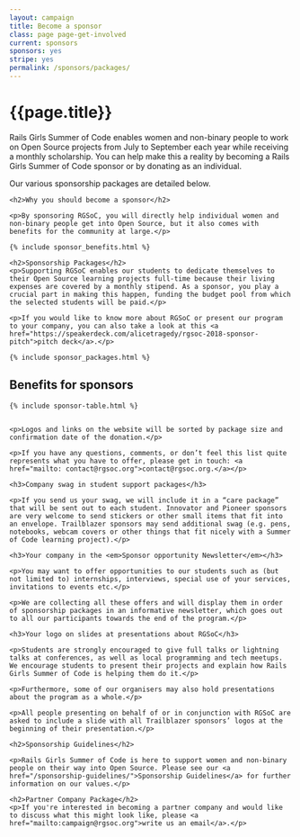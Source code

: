 ```yaml
---
layout: campaign
title: Become a sponsor
class: page page-get-involved
current: sponsors
sponsors: yes
stripe: yes
permalink: /sponsors/packages/
---
```


<div class="row">
  <div class="col-md-8 col-md-offset-2">
    <h1>{{page.title}}</h1>
    <p>Rails Girls Summer of Code enables women and non-binary people to work on Open Source projects from July to September each year while receiving a monthly scholarship. You can help make this a reality by becoming a Rails Girls Summer of Code sponsor or by donating as an individual.</p>
    <p>Our various sponsorship packages are detailed below.</p>

    <h2>Why you should become a sponsor</h2>

    <p>By sponsoring RGSoC, you will directly help individual women and non-binary people get into Open Source, but it also comes with benefits for the community at large.</p>

    {% include sponsor_benefits.html %}

    <h2>Sponsorship Packages</h2>
    <p>Supporting RGSoC enables our students to dedicate themselves to their Open Source learning projects full-time because their living expenses are covered by a monthly stipend. As a sponsor, you play a crucial part in making this happen, funding the budget pool from which the selected students will be paid.</p>

    <p>If you would like to know more about RGSoC or present our program to your company, you can also take a look at this <a href="https://speakerdeck.com/alicetragedy/rgsoc-2018-sponsor-pitch">pitch deck</a>.</p>
  </div>
</div>

    {% include sponsor_packages.html %}


  <h2>Benefits for sponsors</h2>

    {% include sponsor-table.html %}


    <p>Logos and links on the website will be sorted by package size and confirmation date of the donation.</p>

    <p>If you have any questions, comments, or don’t feel this list quite represents what you have to offer, please get in touch: <a href="mailto: contact@rgsoc.org">contact@rgsoc.org.</a></p>

    <h3>Company swag in student support packages</h3>

    <p>If you send us your swag, we will include it in a “care package” that will be sent out to each student. Innovator and Pioneer sponsors are very welcome to send stickers or other small items that fit into an envelope. Trailblazer sponsors may send additional swag (e.g. pens, notebooks, webcam covers or other things that fit nicely with a Summer of Code learning project).</p>

    <h3>Your company in the <em>Sponsor opportunity Newsletter</em></h3>

    <p>You may want to offer opportunities to our students such as (but not limited to) internships, interviews, special use of your services, invitations to events etc.</p>

    <p>We are collecting all these offers and will display them in order of sponsorship packages in an informative newsletter, which goes out to all our participants towards the end of the program.</p>

    <h3>Your logo on slides at presentations about RGSoC</h3>

    <p>Students are strongly encouraged to give full talks or lightning talks at conferences, as well as local programming and tech meetups. We encourage students to present their projects and explain how Rails Girls Summer of Code is helping them do it.</p>

    <p>Furthermore, some of our organisers may also hold presentations about the program as a whole.</p>

    <p>All people presenting on behalf of or in conjunction with RGSoC are asked to include a slide with all Trailblazer sponsors’ logos at the beginning of their presentation.</p>

    <h2>Sponsorship Guidelines</h2>

    <p>Rails Girls Summer of Code is here to support women and non-binary people on their way into Open Source. Please see our <a href="/sponsorship-guidelines/">Sponsorship Guidelines</a> for further information on our values.</p>

    <h2>Partner Company Package</h2>
    <p>If you're interested in becoming a partner company and would like to discuss what this might look like, please <a href="mailto:campaign@rgsoc.org">write us an email</a>.</p>

  </div>
</div>
